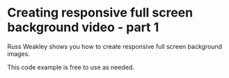 # Creating responsive full screen background video - part 1

Russ Weakley shows you how to create responsive full screen background images.

This code example is free to use as needed.

